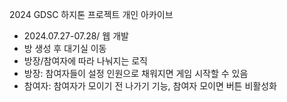 2024 GDSC 하지톤 프로젝트 개인 아카이브
- 2024.07.27-07.28/ 웹 개발
- 방 생성 후 대기실 이동
- 방장/참여자에 따라 나눠지는 로직
-   방장: 참여자들이 설정 인원으로 채워지면 게임 시작할 수 있음
-   참여자: 참여자가 모이기 전 나가기 기능, 참여자 모이면 버튼 비활성화
